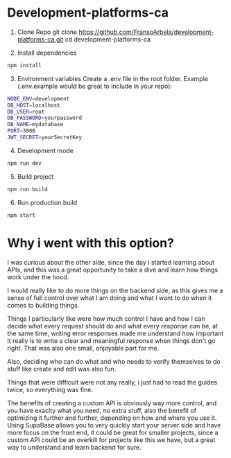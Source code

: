 # Development-platforms-ca

1. Clone Repo
git clone https://github.com/FransoArbela/development-platforms-ca.git
cd development-platforms-ca

2. Install dependencies
```bash
npm install
```

3. Environment variables
Create a .env file in the root folder. Example (.env.example would be great to include in your repo):
```bash
NODE_ENV=development
DB_HOST=localhost
DB_USER=root
DB_PASSWORD=yourpassword
DB_NAME=mydatabase
PORT=3000
JWT_SECRET=yourSecretKey
```
4. Development mode
```bash
npm run dev
```

5. Build project
```bash
npm run build
```

6. Run production build
```bash
npm start
```

# Why i went with this option?
I was curious about the other side, since the day I started learning about APIs, and this was a great opportunity to take a dive and learn how things work under the hood. 

I would really like to do more things on the backend side, as this gives me a sense of full control over what I am doing and what I want to do when it comes to building things.

Things I particularly like were how much control I have and how I can decide what every request should do and what every response can be, at the same time, writing error responses made me understand how important it really is to write a clear and meaningful response when things don't go right. That was also one small, enjoyable part for me.

Also, deciding who can do what and who needs to verify themselves to do stuff like create and edit was also fun.

Things that were difficult were not any really, i just had to read the guides twice, so everything was fine.

The benefits of creating a custom API is obviously way more control, and you have exaclty what you need, no extra stuff, also the benefit of optimizing it further and further, depending on how and where you use it. Using SupaBase allows you to very quickly start your server side and have more focus on the front end, it could be great for smaller projects, since a custom API could be an overkill for projects like this we have, but a great way to understand and learn backend for sure.